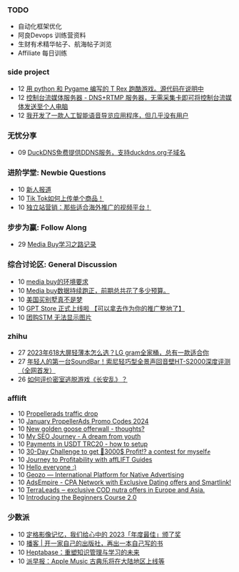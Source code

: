 ### TODO
-  自动化框架优化
-  阿良Devops 训练营资料
-  生财有术精华帖子、航海帖子浏览
-  Affiliate 每日训练

### side project
<!-- sideproject:START -->
-  12 [用 python 和 Pygame 编写的 T Rex 跑酷游戏。源代码在说明中](https://www.youtube.com/watch?v=pZySIXSelCA)
-  12 [控制台流媒体服务器 - DNS+RTMP 服务器，无需采集卡即可将控制台流媒体发送至个人电脑](https://github.com/Aioros/console-streaming-server)
-  12 [我开发了一款人工智能语音导览应用程序，但几乎没有用户](https://www.reddit.com/r/SideProject/comments/18gpp0e/ive_built_an_ai_audio_tour_app_but_have_almost_no/)<!-- sideproject:END -->


### 无忧分享
<!-- ruyo:START -->
-  09 [DuckDNS免费提供DDNS服务，支持duckdns.org子域名](https://51.ruyo.net/18593.html)<!-- ruyo:END -->

### 进阶学堂: Newbie Questions
<!-- advertcn1:START -->
-  10 [新人报道](https://www.advertcn.com/thread-113621-1-1.html)
-  10 [Tik Tok如何上传单个商品！](https://www.advertcn.com/thread-113620-1-1.html)
-  10 [独立站营销：那些适合海外推广的视频平台！](https://www.advertcn.com/thread-113614-1-1.html)<!-- advertcn1:END -->

### 步步为赢: Follow Along
<!-- advertcn2:START -->
-  29 [Media Buy学习之路记录](https://www.advertcn.com/thread-113493-1-1.html)<!-- advertcn2:END -->

### 综合讨论区: General Discussion
<!-- advertcn3:START -->
-  10 [media buy的环境要求](https://www.advertcn.com/thread-113626-1-1.html)
-  10 [Media buy数据持续跑正，前期总共花了多少预算。](https://www.advertcn.com/thread-113622-1-1.html)
-  10 [美国买别墅真不是梦](https://www.advertcn.com/thread-113618-1-1.html)
-  10 [GPT Store 正式上线啦 【可以拿去作为你的推广整地了】](https://www.advertcn.com/thread-113617-1-1.html)
-  10 [团购STM 无法显示图片](https://www.advertcn.com/thread-113611-1-1.html)<!-- advertcn3:END -->


### zhihu
<!-- zhihu:START -->
-  27 [2023年618大屏轻薄本怎么选？LG gram全家桶，总有一款适合你](http://zhuanlan.zhihu.com/p/632641888?utm_campaign=rss&utm_medium=rss&utm_source=rss&utm_content=title)
-  27 [年轻人的第一台SoundBar！索尼轻巧型全景声回音壁HT-S2000深度评测（全网首发）](http://zhuanlan.zhihu.com/p/630990296?utm_campaign=rss&utm_medium=rss&utm_source=rss&utm_content=title)
-  26 [如何评价密室逃脱游戏《长安乱》？](http://www.zhihu.com/question/563950552/answer/3045961312?utm_campaign=rss&utm_medium=rss&utm_source=rss&utm_content=title)<!-- zhihu:END -->

### afflift
<!-- afflift:START -->
-  10 [Propellerads traffic drop](https://afflift.com/f/threads/propellerads-traffic-drop.12404/)
-  10 [January PropellerAds Promo Codes 2024](https://afflift.com/f/threads/january-propellerads-promo-codes-2024.12417/)
-  10 [New golden goose offerwall - thoughts?](https://afflift.com/f/threads/new-golden-goose-offerwall-thoughts.12428/)
-  10 [My SEO Journey - A dream from youth](https://afflift.com/f/threads/my-seo-journey-a-dream-from-youth.12005/)
-  10 [Payments in USDT TRC20 - how to setup](https://afflift.com/f/threads/payments-in-usdt-trc20-how-to-setup.12435/)
-  10 [30-Day Challenge to get 🎯3000$ Profit⁉ a contest for myself✊](https://afflift.com/f/threads/30-day-challenge-to-get-%F0%9F%8E%AF3000-profit%E2%81%89-a-contest-for-myself%E2%9C%8A.9419/)
-  10 [Journey to Profitability with affLIFT Guides](https://afflift.com/f/threads/journey-to-profitability-with-afflift-guides.10148/)
-  10 [Hello everyone :&rpar;](https://afflift.com/f/threads/hello-everyone.12425/)
-  10 [Geozo — International Platform for Native Advertising](https://afflift.com/f/threads/geozo-%E2%80%94-international-platform-for-native-advertising.12082/)
-  10 [AdsEmpire - CPA Network with Exclusive Dating offers and Smartlink!](https://afflift.com/f/threads/adsempire-cpa-network-with-exclusive-dating-offers-and-smartlink.6820/)
-  10 [TerraLeads ‒ exclusive COD nutra offers in Europe and Asia.](https://afflift.com/f/threads/terraleads-%E2%80%92-exclusive-cod-nutra-offers-in-europe-and-asia.3287/)
-  10 [Introducing the Beginners Course 2.0](https://afflift.com/f/threads/introducing-the-beginners-course-2-0.12432/)<!-- afflift:END -->

### 少数派
<!-- sspai:START -->
-  10 [定格影像记忆，我们给心中的 2023「年度最佳」颁了奖](https://sspai.com/post/85655)
-  10 [播客 | 开一家自己的出版社，再出一本自己写的书](https://sspai.com/post/85675)
-  10 [Heptabase：重塑知识管理与学习的未来](https://sspai.com/post/85171)
-  10 [派早报：Apple Music 古典乐将在大陆地区上线等](https://sspai.com/post/85699)<!-- sspai:END -->
